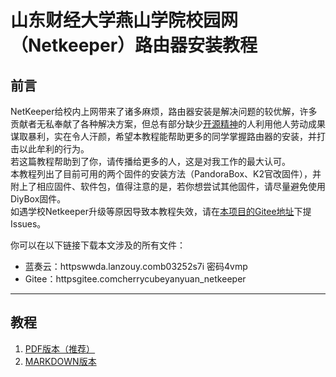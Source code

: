 # 山东财经大学燕山学院校园网（Netkeeper）路由器安装教程
## 前言

   NetKeeper给校内上网带来了诸多麻烦，路由器安装是解决问题的较优解，许多贡献者无私奉献了各种解决方案，但总有部分缺少[开源精神](httpswww.zhihu.comquestion20559450)的人利用他人劳动成果谋取暴利，实在令人汗颜，希望本教程能帮助更多的同学掌握路由器的安装，并打击以此牟利的行为。  
   若这篇教程帮助到了你，请传播给更多的人，这是对我工作的最大认可。  
   本教程列出了目前可用的两个固件的安装方法（PandoraBox、K2官改固件），并附上了相应固件、软件包，值得注意的是，若你想尝试其他固件，请尽量避免使用DiyBox固件。  
   如遇学校Netkeeper升级等原因导致本教程失效，请在[本项目的Gitee地址](httpsgitee.comcherrycubeyanyuan_netkeeper)下提 Issues。  

   你可以在以下链接下载本文涉及的所有文件：

 - 蓝奏云：httpswwda.lanzouy.comb03252s7i  密码4vmp
 - Gitee：httpsgitee.comcherrycubeyanyuan_netkeeper
------
## 教程
   1. [PDF版本（推荐）](安装教程.pdf)  
   2. [MARKDOWN版本](安装教程.md)